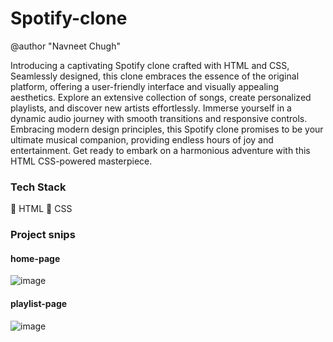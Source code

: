 # Spotify-clone
@author "Navneet Chugh"


Introducing a captivating Spotify clone crafted with HTML and CSS, Seamlessly designed, this clone embraces the essence of the original platform, offering a user-friendly interface and visually appealing aesthetics. Explore an extensive collection of songs, create personalized playlists, and discover new artists effortlessly. Immerse yourself in a dynamic audio journey with smooth transitions and responsive controls. Embracing modern design principles, this Spotify clone promises to be your ultimate musical companion, providing endless hours of joy and entertainment. Get ready to embark on a harmonious adventure with this HTML CSS-powered masterpiece.

### Tech Stack
:red_circle: HTML
:red_circle: CSS

### Project snips

#### home-page 
![image](https://github.com/navneet-chugh/Spotify-clone/assets/127025839/ff56bca3-f626-47be-a5fb-55d5458010dd)
#### playlist-page
![image](https://github.com/navneet-chugh/Spotify-clone/assets/127025839/67549894-1870-4c3b-bbe3-4cffe0a1507b)
